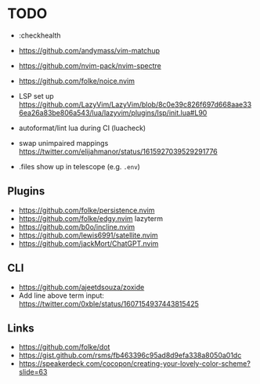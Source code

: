 # TODO

- :checkhealth

- https://github.com/andymass/vim-matchup
- https://github.com/nvim-pack/nvim-spectre
- https://github.com/folke/noice.nvim
- LSP set up https://github.com/LazyVim/LazyVim/blob/8c0e39c826f697d668aae336ea26a83be806a543/lua/lazyvim/plugins/lsp/init.lua#L90

- autoformat/lint lua during CI (luacheck)
- swap unimpaired mappings https://twitter.com/elijahmanor/status/1615927039529291776
- .files show up in telescope (e.g. `.env`)

## Plugins

- https://github.com/folke/persistence.nvim
- https://github.com/folke/edgy.nvim lazyterm
- https://github.com/b0o/incline.nvim
- https://github.com/lewis6991/satellite.nvim
- https://github.com/jackMort/ChatGPT.nvim

## CLI

- https://github.com/ajeetdsouza/zoxide
- Add line above term input: https://twitter.com/0xble/status/1607154937443815425

## Links

- https://github.com/folke/dot
- https://gist.github.com/rsms/fb463396c95ad8d9efa338a8050a01dc
- https://speakerdeck.com/cocopon/creating-your-lovely-color-scheme?slide=63
